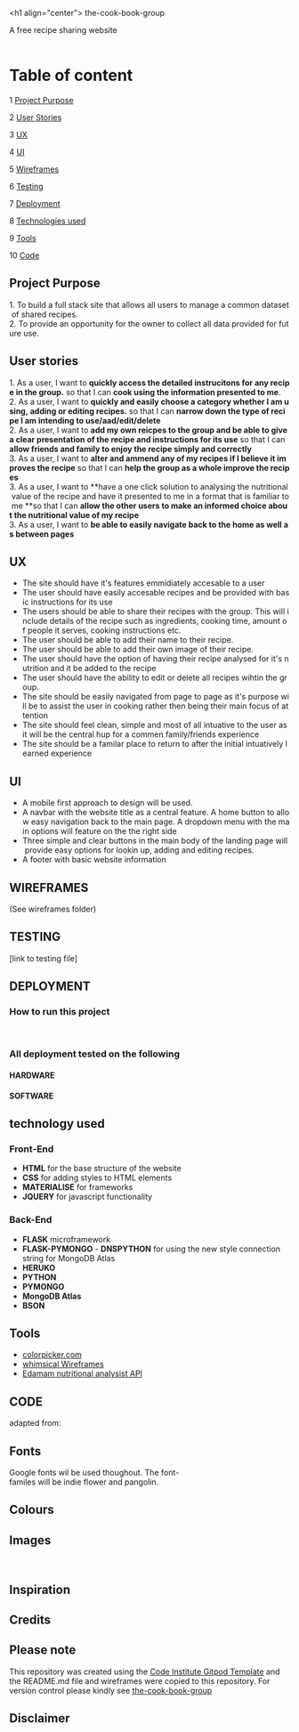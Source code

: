 <h1 align="center"> the-cook-book-group
</h1>
<h2 align="center">A free recipe sharing website
</h2>
<br>
<br>

# Table of content 

1 [Project Purpose](#project-purpose)

2 [User Stories](#user-stories)

3 [UX](#ux)

4 [UI](#ui)

5 [Wireframes](#wireframes)

6 [Testing](#testing)

7 [Deployment](#deployment)

8 [Technologies used](#technologies-used)

9 [Tools](#tools)

10 [Code](#code)

## Project Purpose

1. To build a full stack site that allows all users to manage a common dataset of shared recipes.
2. To provide an opportunity for the owner to collect all data provided for future use.

## User stories

1. As a user, I want to **quickly access the detailed instrucitons for any recipe in the group.** so that I can **cook using the information presented to me**.
2. As a user, I want to **quickly and easily choose a category whether I am using, adding or editing recipes.** so that I can **narrow down the type of recipe I am intending to use/aad/edit/delete**
2. As a user, I want to **add my own reicpes to the group and be able to give a clear presentation of the recipe and instructions for its use** so that I can **allow friends and family to enjoy the recipe simply and correctly**
3. As a user, I want to **alter and ammend any of my recipes if I believe it improves the recipe** so that I can **help the group as a whole improve the recipes** 
3. As a user, I want to **have a one click solution to analysing the nutritional value of the recipe and have it presented to me in a format that is familiar to me **so that I can **allow the other users to make an informed choice about the nutritional value of my recipe** 
3. As a user, I want to **be able to easily navigate back to the home as well as between pages**

## UX

* The site should have it's features emmidiately accesable to a user  
* The user should have easily accesable recipes and be provided with basic instructions for its use
* The users should be able to share their recipes with the group. This will include details of the recipe such as ingredients, cooking time, amount of people it serves, cooking instructions etc.
* The user should be able to add their name to their recipe.
* The user should be able to add their own image of their recipe.
* The user should have the option of having their recipe analysed for it's nutrition and it be added to the recipe
* The user should have the ability to edit or delete all recipes wihtin the group.
* The site should be easily navigated from page to page as it's purpose will be to assist the user in cooking rather then being their main focus of attention
* The site should feel clean, simple and most of all intuative to the user as it will be the central hup for a commen family/friends experience
* The site should be a familar place to return to after the initial intuatively learned experience

## UI

- A mobile first approach to design will be used.
- A navbar with the website title as a central feature. A home button to allow easy navigation back to the main page. A dropdown menu with the main options will feature on the the right side
- Three simple and clear buttons in the main body of the landing page will provide easy options for lookin up, adding and editing recipes.
- A footer with basic website information

## WIREFRAMES

(See wireframes folder)

## TESTING

[link to testing file]

## DEPLOYMENT

### How to run this project
 
### All deployment tested on the following

#### HARDWARE

#### SOFTWARE


## technology used

### Front-End 

- **HTML** for the base structure of the website
- **CSS** for adding styles to HTML elements
- **MATERIALISE** for frameworks
- **JQUERY** for javascript functionality

### Back-End

- **FLASK** microframework
- **FLASK-PYMONGO**
- **DNSPYTHON** for using the new style connection string for MongoDB Atlas
- **HERUKO**
- **PYTHON**
- **PYMONGO**
- **MongoDB Atlas**
- **BSON**

## Tools
- [colorpicker.com](https://www.ginifab.com/feeds/pms/color_picker_from_image.php)
- [whimsical Wireframes](https://whimsical.com/wireframes)
- [Edamam nutritional analysist API](https://developer.edamam.com/edamam-docs-nutrition-api)

## CODE

adapted from:

## Fonts

Google fonts wil be used thoughout. The font-familes will be indie flower and pangolin.

## Colours

## Images
 
## Inspiration

## Credits

## Please note

This repository was created using the [Code Institute Gitpod Template](https://github.com/Code-Institute-Org/gitpod-full-template) and the README.md file and wireframes were copied to this repository. For version control please kindly see [the-cook-book-group](https://github.com/andershup/the-cook-book-group)

## Disclaimer




